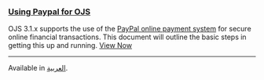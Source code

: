 
### [Using Paypal for OJS](/using-paypal-for-ojs-and-ocs/en/)

OJS 3.1.x supports the use of the [PayPal online payment system](http://www.paypal.com) for secure online financial transactions. This document will outline the basic steps in getting this up and running. [View Now](/using-paypal-for-ojs-and-ocs/)

<!-- card flagged redundant // possible removal-->

---

<span class='fa fa-language'></span> Available in [العربية](/using-paypal-for-ojs-and-ocs/ar/).
